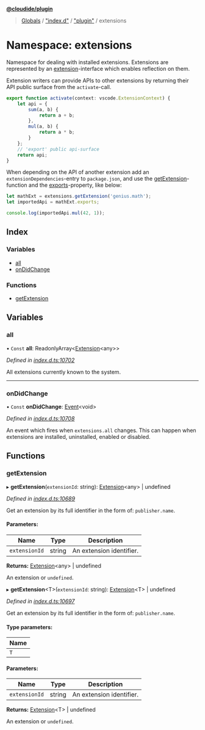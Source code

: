 **[@cloudide/plugin](../README.md)**

> [Globals](../README.md) / ["index.d"](_index_d_.md) / ["plugin"](_index_d_._plugin_.md) / extensions

# Namespace: extensions

Namespace for dealing with installed extensions. Extensions are represented
by an [extension](#Extension)-interface which enables reflection on them.

Extension writers can provide APIs to other extensions by returning their API public
surface from the `activate`-call.

```javascript
export function activate(context: vscode.ExtensionContext) {
	let api = {
		sum(a, b) {
			return a + b;
		},
		mul(a, b) {
			return a * b;
		}
	};
	// 'export' public api-surface
	return api;
}
```
When depending on the API of another extension add an `extensionDependencies`-entry
to `package.json`, and use the [getExtension](#extensions.getExtension)-function
and the [exports](#Extension.exports)-property, like below:

```javascript
let mathExt = extensions.getExtension('genius.math');
let importedApi = mathExt.exports;

console.log(importedApi.mul(42, 1));
```

## Index

### Variables

* [all](_index_d_._plugin_.extensions.md#all)
* [onDidChange](_index_d_._plugin_.extensions.md#ondidchange)

### Functions

* [getExtension](_index_d_._plugin_.extensions.md#getextension)

## Variables

### all

• `Const` **all**: ReadonlyArray\<[Extension](../interfaces/_index_d_._plugin_.extension.md)\<any>>

*Defined in [index.d.ts:10702](https://github.com/huaweicloud/cloudide-plugin-api/blob/1ab5ef8/index.d.ts#L10702)*

All extensions currently known to the system.

___

### onDidChange

• `Const` **onDidChange**: [Event](../interfaces/_index_d_._plugin_.event.md)\<void>

*Defined in [index.d.ts:10708](https://github.com/huaweicloud/cloudide-plugin-api/blob/1ab5ef8/index.d.ts#L10708)*

An event which fires when `extensions.all` changes. This can happen when extensions are
installed, uninstalled, enabled or disabled.

## Functions

### getExtension

▸ **getExtension**(`extensionId`: string): [Extension](../interfaces/_index_d_._plugin_.extension.md)\<any> \| undefined

*Defined in [index.d.ts:10689](https://github.com/huaweicloud/cloudide-plugin-api/blob/1ab5ef8/index.d.ts#L10689)*

Get an extension by its full identifier in the form of: `publisher.name`.

#### Parameters:

Name | Type | Description |
------ | ------ | ------ |
`extensionId` | string | An extension identifier. |

**Returns:** [Extension](../interfaces/_index_d_._plugin_.extension.md)\<any> \| undefined

An extension or `undefined`.

▸ **getExtension**\<T>(`extensionId`: string): [Extension](../interfaces/_index_d_._plugin_.extension.md)\<T> \| undefined

*Defined in [index.d.ts:10697](https://github.com/huaweicloud/cloudide-plugin-api/blob/1ab5ef8/index.d.ts#L10697)*

Get an extension by its full identifier in the form of: `publisher.name`.

#### Type parameters:

Name |
------ |
`T` |

#### Parameters:

Name | Type | Description |
------ | ------ | ------ |
`extensionId` | string | An extension identifier. |

**Returns:** [Extension](../interfaces/_index_d_._plugin_.extension.md)\<T> \| undefined

An extension or `undefined`.
